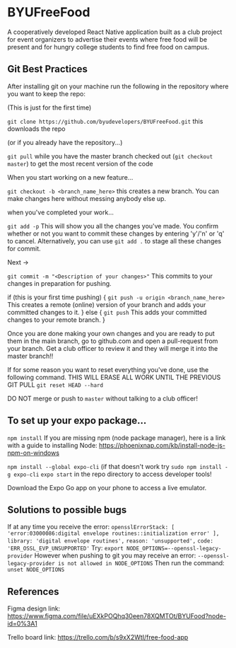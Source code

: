 # BYUFreeFood

A cooperatively developed React Native application built as a club project for event organizers to advertise their events where free food will be present and for hungry college students to find free food on campus.

## Git Best Practices

After installing git on your machine run the following in the repository where you want to keep the repo:

(This is just for the first time)

`git clone https://github.com/byudevelopers/BYUFreeFood.git` this downloads the repo

(or if you already have the repository...)

`git pull` while you have the master branch checked out (`git checkout master`) to get the most recent version of the code

When you start working on a new feature...

`git checkout -b <branch_name_here>` this creates a new branch. You can make changes here without messing anybody else up.

when you've completed your work...

`git add -p` This will show you all the changes you've made. You confirm whether or not you want to commit these changes by entering 'y'/'n' or 'q' to cancel. Alternatively, you can use `git add .` to stage all these changes for commit.

Next ->

`git commit -m "<Description of your changes>"` This commits to your changes in preparation for pushing.

if (this is your first time pushing) {
`git push -u origin <branch_name_here>` This creates a remote (online) version of your branch and adds your committed changes to it.
}
else {
`git push` This adds your committed changes to your remote branch.
}

Once you are done making your own changes and you are ready to put them in the main branch, go to github.com and open a pull-request from your branch. Get a club officer to review it and they will merge it into the master branch!!

If for some reason you want to reset everything you've done, use the following command.
THIS WILL ERASE ALL WORK UNTIL THE PREVIOUS GIT PULL
`git reset HEAD --hard`

DO NOT merge or push to `master` without talking to a club officer!

## To set up your expo package...

`npm install` If you are missing npm (node package manager), here is a link with a guide to installing Node: https://phoenixnap.com/kb/install-node-js-npm-on-windows

`npm install --global expo-cli` (if that doesn't work try `sudo npm install -g expo-cli`
`expo start` in the repo directory to access developer tools!

Download the Expo Go app on your phone to access a live emulator.

## Solutions to possible bugs

If at any time you receive the error:
`opensslErrorStack: [ 'error:03000086:digital envelope routines::initialization error' ],`
`library: 'digital envelope routines',`
`reason: 'unsupported',`
`code: 'ERR_OSSL_EVP_UNSUPPORTED'`
Try:
`export NODE_OPTIONS=--openssl-legacy-provider`
However when pushing to git you may receive an error:
`--openssl-legacy-provider is not allowed in NODE_OPTIONS`
Then run the command:
`unset NODE_OPTIONS`

## References
Figma design link: https://www.figma.com/file/uEXkPOQhq30een78XQMTOt/BYUFood?node-id=0%3A1

Trello board link: https://trello.com/b/s9xX2WtI/free-food-app
